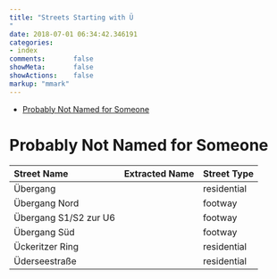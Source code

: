 ```yaml
---
title: "Streets Starting with Ü
"
date: 2018-07-01 06:34:42.346191
categories:
- index
comments:       false
showMeta:       false
showActions:    false
markup: "mmark"
---
```


* [Probably Not Named for Someone](#probably-not-named-for-someone)


# Probably Not Named for Someone

| Street Name           | Extracted Name   | Street Type   |
|:----------------------|:-----------------|:--------------|
| Übergang              |                  | residential   |
| Übergang Nord         |                  | footway       |
| Übergang S1/S2 zur U6 |                  | footway       |
| Übergang Süd          |                  | footway       |
| Ückeritzer Ring       |                  | residential   |
| Üderseestraße         |                  | residential   |
